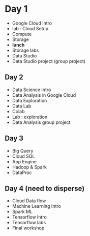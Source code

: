 # Day 1 
- Google Cloud Intro 
- lab : Cloud Setup
- Compute 
- Storage
- **lunch**
- Storage labs
- Data Studio 
- Data Studio project (group project)


## Day 2 
- Data Science Intro
- Data Analysis in Google Cloud
- Data Exploration
- Data Lab
- Colab
- Lab : exploration 
- Data Analysis group project

## Day 3 
- Big Query 
- Cloud SQL
- App Engine
- Hadoop & Spark
- DataProc

## Day 4  (need to disperse)
- Cloud Data flow 
- Machine Learning Intro 
- Spark ML
- Tensorflow Intro
- Tensorflow labs 
- Final workshop

